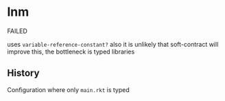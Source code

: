 lnm
===

FAILED

uses `variable-reference-constant?`
also it is unlikely that soft-contract will improve this, the bottleneck
 is typed libraries


History
---

Configuration where only `main.rkt` is typed
